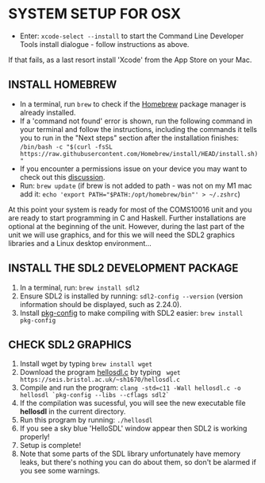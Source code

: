 SYSTEM SETUP FOR OSX
====================

* Enter: `xcode-select --install` to start the Command Line Developer Tools install dialogue - follow instructions as above.

If that fails, as a last resort install 'Xcode' from the App Store on your Mac.

INSTALL HOMEBREW
----------------

*   In a terminal, run `brew` to check if the [Homebrew](https://brew.sh) package manager is already installed.
*   If a 'command not found' error is shown, run the following command in your terminal and follow the instructions, including the commands it tells you to run in the "Next steps" section after the installation finishes:  
    `/bin/bash -c "$(curl -fsSL https://raw.githubusercontent.com/Homebrew/install/HEAD/install.sh)"`
*   If you encounter a permissions issue on your device you may want to check out this [discussion](https://gist.github.com/irazasyed/7732946).
*   Run: `brew update` (if brew is not added to path - was not on my M1 mac add it: `echo 'export PATH="$PATH:/opt/homebrew/bin"' > ~/.zshrc`)


At this point your system is ready for most of the COMS10016 unit and you are ready to start programming in C and Haskell. Further installations are optional at the beginning of the unit. However, during the last part of the unit we will use graphics, and for this we will need the SDL2 graphics libraries and a Linux desktop environment...

INSTALL THE SDL2 DEVELOPMENT PACKAGE
------------------------------------

1.  In a terminal, run: `brew install sdl2`
2.  Ensure SDL2 is installed by running: `sdl2-config --version` (version information should be displayed, such as 2.24.0).
3.  Install [pkg-config](https://formulae.brew.sh/formula/pkg-config) to make compiling with SDL2 easier: `brew install pkg-config`

CHECK SDL2 GRAPHICS
-------------------

1.   Install wget by typing `brew install wget`
2.   Download the program [hellosdl.c](https://seis.bristol.ac.uk/~sh1670/hellosdl.c) by typing ` wget https://seis.bristol.ac.uk/~sh1670/hellosdl.c` 
3.  Compile and run the program: `` clang -std=c11 -Wall hellosdl.c -o hellosdl `pkg-config --libs --cflags sdl2` ``
4.  If the compilation was sucessful, you will see the new executable file **hellosdl** in the current directory.
5.  Run this program by running: `./hellosdl`
6.  If you see a sky blue 'HelloSDL' window appear then SDL2 is working properly!
7.  Setup is complete!
8.  Note that some parts of the SDL library unfortunately have memory leaks, but there's nothing you can do about them, so don't be alarmed if you see some warnings.
